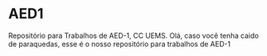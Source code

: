 # AED1
Repositório para Trabalhos de AED-1, CC UEMS.
Olá, caso você tenha caido de paraquedas, esse é o nosso repositório para trabalhos de AED-1
